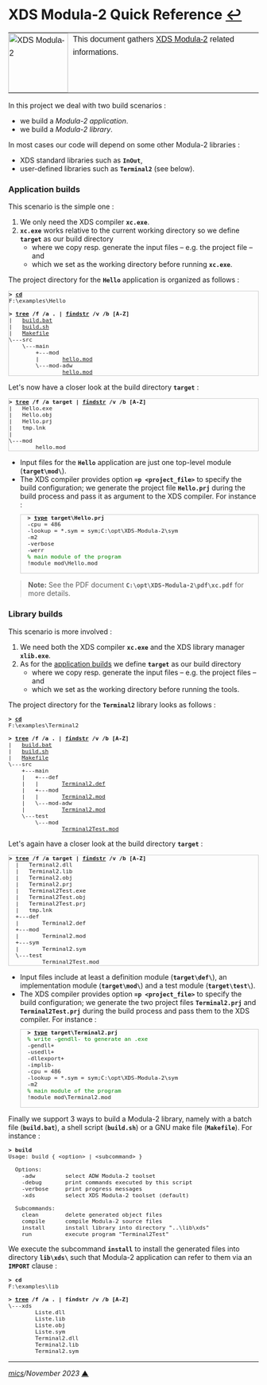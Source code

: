 # <span id="top">XDS Modula-2 Quick Reference</span> <span style="size:25%;"><a href="README.md">↩</a></span>

<table style="font-family:Helvetica,Arial;line-height:1.6;">
  <tr>
  <td style="border:0;padding:0 10px 0 0;;min-width:120px;"><a href="https://"><img src="docs/imagess/m2.svg" width="120" alt="XDS Modula-2"/></a></td>
  <td style="border:0;padding:0;vertical-align:text-top;">This document gathers <a href="https://" rel="external">XDS Modula-2</a> related informations.
  </td>
  </tr>
</table>

In this project we deal with two build scenarios :
- we build a *Modula-2 application*.
- we build a *Modula-2 library*.

In most cases our code will depend on some other Modula-2 libraries :
- XDS standard libraries such as **`InOut`**,
- user-defined libraries such as **`Terminal2`** (see below).

### <span id="application">Application builds</span>

This scenario is the simple one :
1. We only need the XDS compiler **`xc.exe`**.
2. **`xc.exe`** works relative to the current working directory so we define **`target`** as our build directory
   - where we copy resp. generate the input files &ndash; e.g. the project file &ndash; and
   - which we set as the working directory before running **`xc.exe`**.

The project directory for the **`Hello`** application is organized as follows :

<pre style="font-size:80%;border:1px solid #cccccc;">
<b>&gt; <a href="https://learn.microsoft.com/fr-fr/windows-server/administration/windows-commands/cd">cd</a></b>
F:\examples\Hello
&nbsp;
<b>&gt; <a href="https://learn.microsoft.com/en-us/windows-server/administration/windows-commands/tree">tree</a> /f /a . | <a href="https://learn.microsoft.com/en-us/windows-server/administration/windows-commands/findstr">findstr</a> /v /b [A-Z]</b>
|   <a href="./examples/Hello/build.bat">build.bat</a>
|   <a href="./examples/Hello/build.sh">build.sh</a>
|   <a href="./examples/Hello/Makefile">Makefile</a>
\---src
    \---main
        +---mod
        |       <a href="./examples/Hello/src/main/mod/hello.mod">hello.mod</a>
        \---mod-adw
                <a href="./examples/Hello/src/main/mod-adw/hello.mod">hello.mod</a>
</pre>

Let's now have a closer look at the build directory **`target`** :

<pre style="font-size:80%;border:1px solid #cccccc;">
<b>&gt; <a href="https://learn.microsoft.com/en-us/windows-server/administration/windows-commands/tree">tree</a> /f /a target | <a href="https://learn.microsoft.com/en-us/windows-server/administration/windows-commands/findstr">findstr</a> /v /b [A-Z]</b>
|   Hello.exe
|   Hello.obj
|   Hello.prj
|   tmp.lnk
|
\---mod
        hello.mod
</pre>

- Input files for the **`Hello`** application are just one top-level module (**`target\mod\`**).
- The XDS compiler provides option **`=p <project_file>`** to specify the build configuration; we generate the project file **`Hello.prj`** during the build process and pass it as argument to the XDS compiler. For instance :
  <pre style="font-size:80%;border:1px solid #cccccc">
    <b>&gt; <a href="https://learn.microsoft.com/en-us/windows-server/administration/windows-commands/type">type</a> target\Hello.prj</b>
    -cpu = 486
    -lookup = *.sym = sym;C:\opt\XDS-Modula-2\sym
    -m2
    -verbose
    -werr
    <span style="color:green;">% main module of the program</span>
    !module mod\Hello.mod
    </pre>

> **Note:** See the PDF document **`C:\opt\XDS-Modula-2\pdf\xc.pdf`** for more details.

<!--=================================================================-->

### <span id="library">Library builds</span> 

This scenario is more involved :
1. We need both the XDS compiler **`xc.exe`** and the XDS library manager **`xlib.exe`**.
2. As for the [application builds](#application) we define **`target`** as our build directory
   - where we copy resp. generate the input files &ndash; e.g. the project files &ndash; and
   - which we set as the working directory before running the tools.

The project directory for the **`Terminal2`** library looks as follows  :

<pre style="font-size:80%;">
<b>&gt; <a href="https://learn.microsoft.com/fr-fr/windows-server/administration/windows-commands/cd">cd</a></b>
F:\examples\Terminal2
&nbsp;
<b>&gt; <a href="https://learn.microsoft.com/en-us/windows-server/administration/windows-commands/tree">tree</a> /f /a . | <a href="https://learn.microsoft.com/en-us/windows-server/administration/windows-commands/findstr">findstr</a> /v /b [A-Z]</b>
|   <a href="./examples/Terminal2/build.bat">build.bat</a>
|   <a href="./examples/Terminal2/build.sh">build.sh</a>
|   <a href="./examples/Terminal2/Makefile">Makefile</a>
\---src
    +---main
    |   +---def
    |   |       <a href="./examples/Terminal2/src/main/def/Terminal2.def">Terminal2.def</a>
    |   +---mod
    |   |       <a href="./examples/Terminal2/src/main/mod/Terminal2.mod">Terminal2.mod</a>
    |   \---mod-adw
    |           <a href="./examples/Terminal2/src/main/mod-adw/Terminal2.mod">Terminal2.mod</a>
    \---test
        \---mod
                <a href="./examples/Terminal2/src/test/mod/Terminal2Test.mod">Terminal2Test.mod</a>
</pre>

Let's again have a closer look at the build directory **`target`** :

<pre style="font-size:80%;border:1px solid #cccccc;">
<b>&gt; <a href="https://learn.microsoft.com/en-us/windows-server/administration/windows-commands/tree">tree</a> /f /a target | <a href="https://learn.microsoft.com/en-us/windows-server/administration/windows-commands/findstr">findstr</a> /v /b [A-Z]</b>
  |   Terminal2.dll
  |   Terminal2.lib
  |   Terminal2.obj
  |   Terminal2.prj
  |   Terminal2Test.exe
  |   Terminal2Test.obj
  |   Terminal2Test.prj
  |   tmp.lnk
  +---def
  |       Terminal2.def
  +---mod
  |       Terminal2.mod
  +---sym
  |       Terminal2.sym
  \---test
          Terminal2Test.mod
</pre>

- Input files include at least a definition module (**`target\def\`**), an implementation module (**`target\mod\`**) and a test module (**`target\test\`**).
- The XDS compiler provides option **`=p <project_file>`** to specify the build configuration; we generate the two project files **`Terminal2.prj`** and **`Terminal2Test.prj`** during the build process and pass them to the XDS compiler. For instance :
  <pre style="font-size:80%;border:1px solid #cccccc">
    <b>&gt; <a href="https://learn.microsoft.com/en-us/windows-server/administration/windows-commands/type">type</a> target\Terminal2.prj</b>
    <span style="color:green;">% write -gendll- to generate an .exe</span>
    -gendll+
    -usedll+
    -dllexport+
    -implib-
    -cpu = 486
    -lookup = *.sym = sym;C:\opt\XDS-Modula-2\sym
    -m2
    <span style="color:green;">% main module of the program</span>
    !module mod\Terminal2.mod
    </pre>

Finally we support 3 ways to build a Modula-2 library, namely with a batch file (**`build.bat`**), a shell script (**`build.sh`**) or a GNU make file (**`Makefile`**). For instance :
<pre style="font-size:80%;">
<b>&gt; build</b>
Usage: build { &lt;option&gt; | &lt;subcommand&gt; }
&nbsp;
  Options:
    -adw         select ADW Modula-2 toolset
    -debug       print commands executed by this script
    -verbose     print progress messages
    -xds         select XDS Modula-2 toolset (default)
&nbsp;
  Subcommands:
    clean        delete generated object files
    compile      compile Modula-2 source files
    install      install library into directory "..\lib\xds"
    run          execute program "Terminal2Test"
</pre> 

We execute the subcommand **`install`** to install the generated files into directory **`lib\xds\`** such that Modula-2 application can refer to them via an **`IMPORT`** clause :

<pre style="font-size:80%;">
<b>&gt; cd</b>
F:\examples\lib
&nbsp;
<b>&gt; <a href="https://learn.microsoft.com/en-us/windows-server/administration/windows-commands/tree">tree</a> /f /a . | findstr /v /b [A-Z]</b>
\---xds
        Liste.dll
        Liste.lib
        Liste.obj
        Liste.sym
        Terminal2.dll
        Terminal2.lib
        Terminal2.sym
</pre>

***

*[mics](https://lampwww.epfl.ch/~michelou/)/November 2023* [**&#9650;**](#top)  <!-- February 2023 -->

<span id="bottom">&nbsp;</span>

<!-- href links -->
